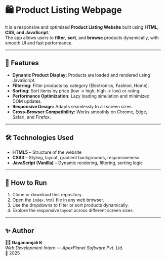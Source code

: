 # 🛍️ Product Listing Webpage

It is a responsive and optimized **Product Listing Website** built using **HTML, CSS, and JavaScript**.  
The app allows users to **filter**, **sort**, and **browse** products dynamically, with smooth UI and fast performance.  

---

## 🚀 Features
- **Dynamic Product Display:** Products are loaded and rendered using JavaScript.  
- **Filtering:** Filter products by category (Electronics, Fashion, Home).  
- **Sorting:** Sort items by price (low → high, high → low) or rating.  
- **Performance Optimization:** Lazy loading simulation and minimized DOM updates.  
- **Responsive Design:** Adapts seamlessly to all screen sizes.  
- **Cross-Browser Compatibility:** Works smoothly on Chrome, Edge, Safari, and Firefox.  

---

## 🛠️ Technologies Used
- **HTML5** – Structure of the website  
- **CSS3** – Styling, layout, gradient backgrounds, responsiveness  
- **JavaScript (Vanilla)** – Dynamic rendering, filtering, sorting logic  

---

## 📂 How to Run
1. Clone or download this repository.  
2. Open the `index.html` file in any web browser.  
3. Use the dropdowns to filter or sort products dynamically.  
4. Explore the responsive layout across different screen sizes.  

---

## ✨ Author
**👩‍💻 Gaganamjali B**  
_Web Development Intern — ApexPlanet Software Pvt. Ltd._  
📅 2025
